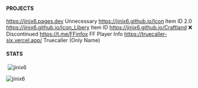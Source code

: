#### PROJECTS
https://jinix6.pages.dev Unnecessary
https://jinix6.github.io/Icon Item ID 2.0
https://jinix6.github.io/Icon_Libery Item ID
https://jinix6.github.io/Craftland ❌ Discontinued
https://t.me/FFinfox FF Player Info
https://truecaller-six.vercel.app/ Truecaller (Only Name)

#### STATS
<p>&nbsp;<img align="center" src="https://github-readme-stats.vercel.app/api?username=jinix6&show_icons=true&locale=en" alt="jinix6" /></p>

<p><img align="center" src="https://github-readme-streak-stats.herokuapp.com/?user=jinix6&" alt="jinix6" /></p>
